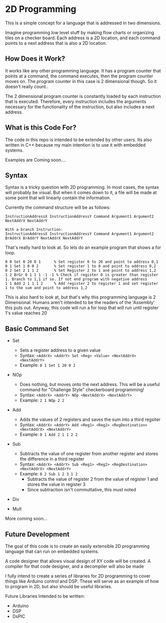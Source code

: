# 2D Programming

This is a simple concept for a language that is addressed in two dimensions. 

Imagine programming low level stuff by making flow charts or organizing tiles on a checker board. Each address is a 2D 
location, and each command points to a next address that is also a 2D location.

## How Does it Work?

It works like any other programming language. It has a program counter that points at a command, the command executes, then the program counter moves on. 
The program counter in this case is 2 dimensional though. So it doesn't 
really count..

The 2 dimensional program counter is constantly loaded by each
instruction that is executed. Therefore, every instruction includes the arguments necessary for the functionality of the 
instruction, but also includes a next address.

## What is this Code For?

The code in this repo is intended to be extended by other users. Its also written in C++ because my main intention is to use it with embedded systems.

Examples are Coming soon....

## Syntax

Syntax is a tricky question with 2D programming. In most cases, the syntax will probably be visual. But when it comes down to it, a file will be made at some point that will linearly contain the information.

Currently the command structure will be as follows:
```
InstructionAddressX InstructionAddressY Command Argument1 Argument2 NextAddrX NextAddrY

With a branch Instruction:
InstructionAddressX InstructionAddressY Command Argument1 Argument2 BrAddrX BrAddrY NextAddrX NextAddrY
```

That's really hard to look at. So lets do an example program that shows a for loop.
```
0 0 Set 0 20 0 1      % Set register 0 to 20 and point to address 0,1
0 1 Set 1 0 0 2       % Set register 1 to 0 and point to address 0,2
0 2 Set 2 1 1 2       % Set Register 2 to 1 and point to address 1,2
1 2 BrGr 0 1 1 1 -1 -1 % Check if register 0 is greater than register 1. Branch to 1,1 if so. If not end program with negative address
1 1 Add 2 1 1 1 2 	  % Add register 2 to register 1 and set register 1 to the sum and point to address 1,2
```
This is also hard to look at, but that's why this programming language is 2 Dimensional. Humans aren't intended to be the readers of the 'Assembly' this puts out. Anyway, this code will run a for loop that will run until register 1's value reaches 20

## Basic Command Set

* Set
  * Sets a register address to a given value
  * Syntax: `<AddrX> <AddrY> Set <Reg> <Value> <NextAddrX> <NextAddrY>`
  * Example: `0 1 Set 1 20 0 2`

* NOp
  * Does nothing, but moves onto the next address. This will be a useful command for "Challenge Style" checkerboard programming!
  * Syntax: `<AddrX> <AddrY> NOp <NextAddrX> <NextAddrY>`
  * Example: `2 1 NOp 2 2`

* Add
  * Adds the values of 2 registers and saves the sum into a third regsiter
  * Syntax: `<AddrX> <AddrY> Add <Reg1> <Reg2> <RegDestination> <NextAddrX> <NextAddrY>`
  * Example: `0 1 Add 2 1 1 2 2`

* Sub
  * Subtracts the value of one register from another register and stores the difference in a third register
  * Syntax: `<AddrX> <AddrY> Sub <Reg1> <Reg2> <RegDestination> <NextAddrX> <NextAddrY>`
  * Example: `0 2 Sub 1 2 3 1 2`
    * Subtracts the value of register 2 from the value of register 1 and stores the value in register 3
    * Since subtraction isn't commuttative, this must noted

* Div

* Mult

More coming soon...

## Future Development

The goal of this code is to create an easily extensible 2D programming language that can run on embedded systems.

A code designer that allows visual design of XY code will be created. A compiler for that code designer, and a decompiler will also be made

I fully intend to create a series of libraries for 2D programming to cover things like Arduino control and DSP. These will serve as an example of how to program in 2D, but also should be useful libraries.

Future Libraries Intended to be written:
* Arduino
* DSP
* DsPIC
